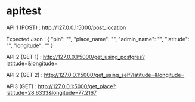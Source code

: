 # apitest

API 1 (POST) :
http://127.0.0.1:5000/post_location

Expected Json :
{ "pin": "", "place_name": "", "admin_name": "", "latitude": "", "longitude": "" }

API 2 (GET 1) :
http://127.0.0.1:5000/get_using_postgres?latitude=&longitude=

API 2 (GET 2) :
http://127.0.0.1:5000/get_using_self?latitude=&longitude=

API3 (GET) :
http://127.0.0.1:5000/get_place?latitude=28.6333&longitude=77.2167
